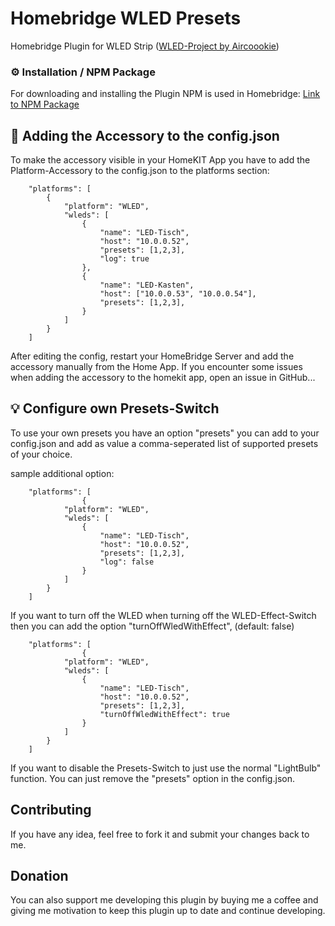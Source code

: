 # Homebridge WLED Presets

Homebridge Plugin for WLED Strip ([WLED-Project by Aircoookie](https://github.com/Aircoookie/WLED))

### ⚙️ Installation / NPM Package
For downloading and installing the Plugin NPM is used in Homebridge: [Link to NPM Package](https://www.npmjs.com/package/homebridge-wled-presets)

## 🔨 Adding the Accessory to the config.json
To make the accessory visible in your HomeKIT App you have to add the Platform-Accessory to the config.json to the platforms section:

```
    "platforms": [
        {
            "platform": "WLED",
            "wleds": [
                {
                    "name": "LED-Tisch",
                    "host": "10.0.0.52",
                    "presets": [1,2,3],
                    "log": true
                },
                {
                    "name": "LED-Kasten",
                    "host": ["10.0.0.53", "10.0.0.54"],
                    "presets": [1,2,3],
                }
            ]
        }
    ]
```

After editing the config, restart your HomeBridge Server and add the accessory manually from the Home App.
If you encounter some issues when adding the accessory to the homekit app, open an issue in GitHub...

## 💡 Configure own Presets-Switch
To use your own presets you have an option "presets" you can add to your config.json and add as value a comma-seperated list of supported presets of your choice.

sample additional option:

```
    "platforms": [
                {
            "platform": "WLED",
            "wleds": [
                {
                    "name": "LED-Tisch",
                    "host": "10.0.0.52",
                    "presets": [1,2,3],
                    "log": false
                }
            ]
        }
    ]
```

If you want to turn off the WLED when turning off the WLED-Effect-Switch then you can add the option "turnOffWledWithEffect", (default: false)


```
    "platforms": [
                {
            "platform": "WLED",
            "wleds": [
                {
                    "name": "LED-Tisch",
                    "host": "10.0.0.52",
                    "presets": [1,2,3],
                    "turnOffWledWithEffect": true
                }
            ]
        }
    ]
```

If you want to disable the Presets-Switch to just use the normal "LightBulb" function. You can just remove the "presets" option in the config.json.

## Contributing
If you have any idea, feel free to fork it and submit your changes back to me.

## Donation
You can also support me developing this plugin by buying me a coffee and giving me motivation to keep this plugin up to date and continue developing.


